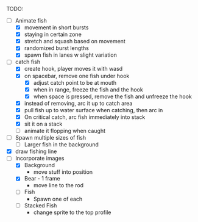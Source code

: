 TODO:
- [ ] Animate fish
  - [x] movement in short bursts
  - [x] staying in certain zone
  - [x] stretch and squash based on movement
  - [x] randomized burst lengths
  - [x] spawn fish in lanes w slight variation
- [ ] catch fish
  - [x] create hook, player moves it with wasd
  - [x] on spacebar, remove one fish under hook
    - [x] adjust catch point to be at mouth
    - [x] when in range, freeze the fish and the hook
    - [x] when space is pressed, remove the fish and unfreeze the hook
  - [x] instead of removing, arc it up to catch area
  - [x] pull fish up to water surface when catching, then arc in
  - [x] On critical catch, arc fish immediately into stack
  - [x] sit it on a stack
  - [ ] animate it flopping when caught
- [ ] Spawn multiple sizes of fish
  - [ ] Larger fish in the background
- [x] draw fishing line
- [ ] Incorporate images
  - [x] Background
    - move stuff into position
  - [x] Bear - 1 frame
    - move line to the rod
  - [ ] Fish
    - Spawn one of each
  - [ ] Stacked Fish
    - change sprite to the top profile

